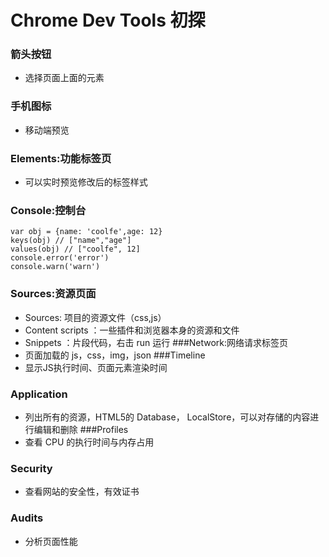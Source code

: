 ﻿# Chrome Dev Tools 初探

### 箭头按钮
- 选择页面上面的元素
### 手机图标
- 移动端预览
### Elements:功能标签页
- 可以实时预览修改后的标签样式
### Console:控制台
```
var obj = {name: 'coolfe',age: 12}
keys(obj) // ["name","age"]
values(obj) // ["coolfe", 12]
console.error('error')
console.warn('warn')
```
### Sources:资源页面
-  Sources: 项目的资源文件（css,js）
-  Content scripts ：一些插件和浏览器本身的资源和文件
-  Snippets ：片段代码，右击 run 运行
###Network:网络请求标签页
- 页面加载的 js，css，img，json
###Timeline 
- 显示JS执行时间、页面元素渲染时间
### Application
- 列出所有的资源，HTML5的 Database， LocalStore，可以对存储的内容进行编辑和删除
###Profiles
- 查看 CPU 的执行时间与内存占用
### Security
- 查看网站的安全性，有效证书
### Audits
- 分析页面性能







